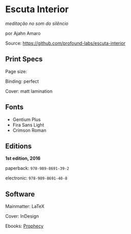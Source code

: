 Escuta Interior
==============

*meditação no som do silêncio*

por Ajahn Amaro

Source: <https://github.com/profound-labs/escuta-interior>

## Print Specs

Page size:

Binding: perfect

Cover: matt lamination

## Fonts

- Gentium Plus
- Fira Sans Light
- Crimson Roman

## Editions

**1st edition, 2016**

paperback: `978-989-8691-39-2`

electronic: `978-989-8691-40-8`

## Software

Mainmatter: LaTeX

Cover: InDesign

Ebooks: [Prophecy](https://github.com/profound-labs/prophecy)

